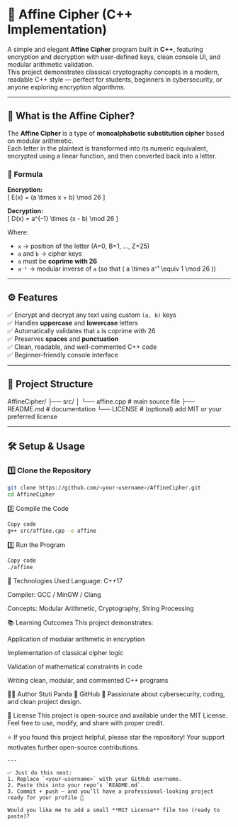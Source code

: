 # 🔐 Affine Cipher (C++ Implementation)

A simple and elegant **Affine Cipher** program built in **C++**, featuring encryption and decryption with user-defined keys, clean console UI, and modular arithmetic validation.  
This project demonstrates classical cryptography concepts in a modern, readable C++ style — perfect for students, beginners in cybersecurity, or anyone exploring encryption algorithms.

---

## 🧠 What is the Affine Cipher?

The **Affine Cipher** is a type of **monoalphabetic substitution cipher** based on modular arithmetic.  
Each letter in the plaintext is transformed into its numeric equivalent, encrypted using a linear function, and then converted back into a letter.

### 📘 Formula

**Encryption:**  
\[
E(x) = (a \times x + b) \mod 26
\]

**Decryption:**  
\[
D(x) = a^{-1} \times (x - b) \mod 26
\]

Where:
- `x` → position of the letter (A=0, B=1, ..., Z=25)
- `a` and `b` → cipher keys
- `a` must be **coprime with 26**
- `a⁻¹` → modular inverse of `a` (so that \( a \times a⁻¹ \equiv 1 \mod 26 \))

---

## ⚙️ Features

✅ Encrypt and decrypt any text using custom `(a, b)` keys  
✅ Handles **uppercase** and **lowercase** letters  
✅ Automatically validates that `a` is coprime with 26  
✅ Preserves **spaces** and **punctuation**  
✅ Clean, readable, and well-commented C++ code  
✅ Beginner-friendly console interface  

---

## 🧩 Project Structure

AffineCipher/
├── src/
│ └── affine.cpp # main source file
├── README.md # documentation
└── LICENSE # (optional) add MIT or your preferred license


---

## 🛠️ Setup & Usage

### 1️⃣ Clone the Repository
```bash
git clone https://github.com/<your-username>/AffineCipher.git
cd AffineCipher
```
2️⃣ Compile the Code
```bash
Copy code
g++ src/affine.cpp -o affine
```
3️⃣ Run the Program
```bash
Copy code
./affine
```

🧰 Technologies Used
Language: C++17

Compiler: GCC / MinGW / Clang

Concepts: Modular Arithmetic, Cryptography, String Processing

📚 Learning Outcomes
This project demonstrates:

Application of modular arithmetic in encryption

Implementation of classical cipher logic

Validation of mathematical constraints in code

Writing clean, modular, and commented C++ programs

🧑‍💻 Author
Stuti Panda
🔗 GitHub
💬 Passionate about cybersecurity, coding, and clean project design.

📜 License
This project is open-source and available under the MIT License.
Feel free to use, modify, and share with proper credit.

⭐ If you found this project helpful, please star the repository!
Your support motivates further open-source contributions.



```
---

✅ Just do this next:
1. Replace `<your-username>` with your GitHub username.  
2. Paste this into your repo’s `README.md`.  
3. Commit + push — and you’ll have a professional-looking project ready for your profile 🚀  

Would you like me to add a small **MIT License** file too (ready to paste)?
```





